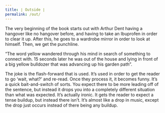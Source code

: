 ```yaml
---
title: ∣ Outside ∣
permalink: /out/
---
```

The very beginning of the book starts out with Arthur Dent having a hangover like no hangover before, and having to take an Ibuprofen in order to clear it up. After this, he goes to a wardrobe mirror in order to look at himself. Then, we get the punchline.  
  
“The word yellow wandered through his mind in search of something to connect with. 15 seconds later he was out of the house and lying in front of a big yellow bulldozer that was advancing up his garden path”.  
  
The joke is the flash-forward that is used. It’s used in order to get the reader to go ‘wait, what?’ and re-read. Once they process it, it becomes funny. It’s a quick bait-and-switch of sorts. You expect there to be more leading off of the sentence, but instead it drops you into a completely different situation than what was expected. It’s actually ironic. It gets the reader to expect a tense buildup, but instead there isn’t. It’s almost like a drop in music, except the drop just occurs instead of there being any buildup.
